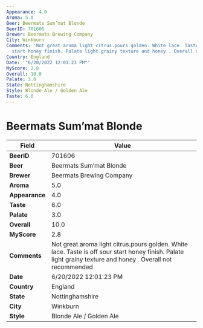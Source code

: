 ```yaml
---
Appearance: 4.0
Aroma: 5.0
Beer: Beermats Sum’mat Blonde
BeerID: 701606
Brewer: Beermats Brewing Company
City: Winkburn
Comments: 'Not great.aroma light citrus.pours golden. White lace. Taste is off sour
  start honey finish. Palate light grainy texture and honey . Overall not recommended '
Country: England
Date: '"6/20/2022 12:01:23 PM"'
MyScore: 2.8
Overall: 10.0
Palate: 3.0
State: Nottinghamshire
Style: Blonde Ale / Golden Ale
Taste: 6.0
---
```


# Beermats Sum’mat Blonde

| Field         | Value |
|---------------|-------|
| **BeerID** | 701606 |
| **Beer** | Beermats Sum’mat Blonde |
| **Brewer** | Beermats Brewing Company |
| **Aroma** | 5.0 |
| **Appearance** | 4.0 |
| **Taste** | 6.0 |
| **Palate** | 3.0 |
| **Overall** | 10.0 |
| **MyScore** | 2.8 |
| **Comments** | Not great.aroma light citrus.pours golden. White lace. Taste is off sour start honey finish. Palate light grainy texture and honey . Overall not recommended  |
| **Date** | 6/20/2022 12:01:23 PM |
| **Country** | England |
| **State** | Nottinghamshire |
| **City** | Winkburn |
| **Style** | Blonde Ale / Golden Ale |
